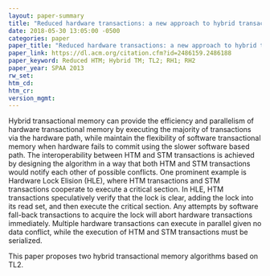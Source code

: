 ```yaml
---
layout: paper-summary
title: "Reduced hardware transactions: a new approach to hybrid transactional memory"
date: 2018-05-30 13:05:00 -0500
categories: paper
paper_title: "Reduced hardware transactions: a new approach to hybrid transactional memory"
paper_link: https://dl.acm.org/citation.cfm?id=2486159.2486188
paper_keyword: Reduced HTM; Hybrid TM; TL2; RH1; RH2
paper_year: SPAA 2013
rw_set: 
htm_cd: 
htm_cr: 
version_mgmt: 
---
```


Hybrid transactional memory can provide the efficiency and parallelism of hardware transactional 
memory by executing the majority of transactions via the hardware path, while maintain the flexibility
of software transactional memory when hardware fails to commit using the slower software based path.
The interoperability between HTM and STM transactions is achieved by designing the algorithm
in a way that both HTM and STM transactions would notify each other of possible conflicts. One
prominent example is Hardware Lock Elision (HLE), where HTM transactions and STM transactions cooperate
to execute a critical section. In HLE, HTM transactions speculatively verify that the lock is clear, 
adding the lock into its read set, and then execute the critical section. Any attempts by software 
fall-back transactions to acquire the lock will abort hardware transactions immediately. Multiple 
hardware transactions can execute in parallel given no data conflict, while the execution of 
HTM and STM transactions must be serialized.

This paper proposes two hybrid transactional memory algorithms based on TL2. 